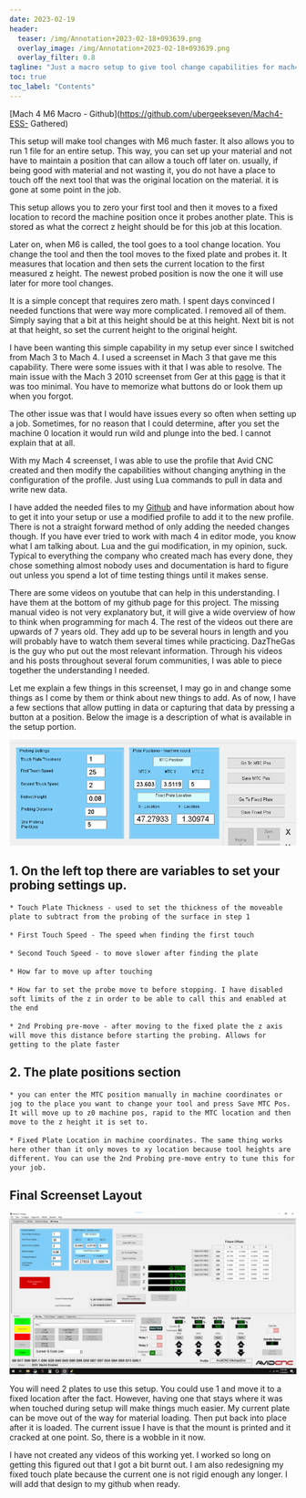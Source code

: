 ```yaml
---
date: 2023-02-19
header:
  teaser: /img/Annotation+2023-02-18+093639.png
  overlay_image: /img/Annotation+2023-02-18+093639.png
  overlay_filter: 0.8
tagline: "Just a macro setup to give tool change capabilities for mach4"
toc: true
toc_label: "Contents"
--- 
```




[Mach 4 M6 Macro - Github](https://github.com/ubergeekseven/Mach4-ESS-
Gathered)

This setup will make tool changes with M6 much faster. It also allows you to
run 1 file for an entire setup. This way, you can set up your material and not
have to maintain a position that can allow a touch off later on. usually, if
being good with material and not wasting it, you do not have a place to touch
off the next tool that was the original location on the material. it is gone
at some point in the job.

This setup allows you to zero your first tool and then it moves to a fixed
location to record the machine position once it probes another plate. This is
stored as what the correct z height should be for this job at this location.

Later on, when M6 is called, the tool goes to a tool change location. You
change the tool and then the tool moves to the fixed plate and probes it. It
measures that location and then sets the current location to the first
measured z height. The newest probed position is now the one it will use later
for more tool changes.

It is a simple concept that requires zero math. I spent days convinced I
needed functions that were way more complicated. I removed all of them. Simply
saying that a bit at this height should be at this height. Next bit is not at
that height, so set the current height to the original height.

I have been wanting this simple capability in my setup ever since I switched
from Mach 3 to Mach 4. I used a screenset in Mach 3 that gave me this
capability. There were some issues with it that I was able to resolve. The
main issue with the Mach 3 2010 screenset from Ger at this
[page](http://www.thecncwoodworker.com/2010.html) is that it was too minimal.
You have to memorize what buttons do or look them up when you forgot.

The other issue was that I would have issues every so often when setting up a
job. Sometimes, for no reason that I could determine, after you set the
machine 0 location it would run wild and plunge into the bed. I cannot explain
that at all.

With my Mach 4 screenset, I was able to use the profile that Avid CNC created
and then modify the capabilities without changing anything in the
configuration of the profile. Just using Lua commands to pull in data and
write new data.

I have added the needed files to my
[Github](https://github.com/ubergeekseven/Mach4-ESS-Gathered) and have
information about how to get it into your setup or use a modified profile to
add it to the new profile. There is not a straight forward method of only
adding the needed changes though. If you have ever tried to work with mach 4
in editor mode, you know what I am talking about. Lua and the gui
modification, in my opinion, suck. Typical to everything the company who
created mach has every done, they chose something almost nobody uses and
documentation is hard to figure out unless you spend a lot of time testing
things until it makes sense.

There are some videos on youtube that can help in this understanding. I have
them at the bottom of my github page for this project. The missing manual
video is not very explanatory but, it will give a wide overview of how to
think when programming for mach 4. The rest of the videos out there are
upwards of 7 years old. They add up to be several hours in length and you will
probably have to watch them several times while practicing. DazTheGas is the
guy who put out the most relevant information. Through his videos and his
posts throughout several forum communities, I was able to piece together the
understanding I needed.

Let me explain a few things in this screenset, I may go in and change some
things as I come by them or think about new things to add. As of now, I have a
few sections that allow putting in data or capturing that data by pressing a
button at a position. Below the image is a description of what is available in
the setup portion.

![](/img/Input.png)

 ## 1. On the left top there are variables to set your probing settings up.

    * Touch Plate Thickness - used to set the thickness of the moveable plate to subtract from the probing of the surface in step 1

    * First Touch Speed - The speed when finding the first touch

    * Second Touch Speed - to move slower after finding the plate

    * How far to move up after touching

    * How far to set the probe move to before stopping. I have disabled soft limits of the z in order to be able to call this and enabled at the end

    * 2nd Probing pre-move - after moving to the fixed plate the z axis will move this distance before starting the probing. Allows for getting to the plate faster

 ## 2. The plate positions section

    * you can enter the MTC position manually in machine coordinates or jog to the place you want to change your tool and press Save MTC Pos. It will move up to z0 machine pos, rapid to the MTC location and then move to the z height it is set to.

    * Fixed Plate Location in machine coordinates. The same thing works here other than it only moves to xy location because tool heights are different. You can use the 2nd Probing pre-move entry to tune this for your job.

## Final Screenset Layout

![](/img/Annotation+2023-02-18+093639.png)

You will need 2 plates to use this setup. You could use 1 and move it to a
fixed location after the fact. However, having one that stays where it was
when touched during setup will make things much easier. My current plate can
be move out of the way for material loading. Then put back into place after it
is loaded. The current issue I have is that the mount is printed and it
cracked at one point. So, there is a wobble in it now.

I have not created any videos of this working yet. I worked so long on getting
this figured out that I got a bit burnt out. I am also redesigning my fixed
touch plate because the current one is not rigid enough any longer. I will add
that design to my github when ready.

